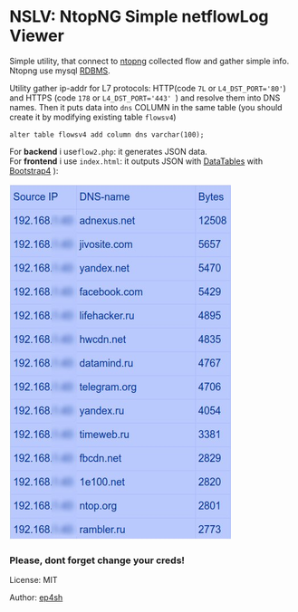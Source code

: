 # NSLV: NtopNG Simple netflowLog Viewer
 
Simple utility, that connect to [ntopng](https://www.ntop.org/) collected flow and gather simple info. Ntopng use mysql  [RDBMS](https://www.ntop.org/guides/ntopng/advanced_features/flows_dump.html#mysql).  

Utility gather ip-addr for L7 protocols: HTTP(code `7L` or `L4_DST_PORT='80'`) and HTTPS (code `178` or `L4_DST_PORT='443' `) and resolve them into DNS names.
Then it puts data into `dns` COLUMN in the same table (you should create it by modifying existing table `flowsv4`)
```
alter table flowsv4 add column dns varchar(100);
```

For **backend** i use`flow2.php`: it  generates JSON data.  
For **frontend** i use `index.html`: it  outputs JSON with [DataTables](https://datatables.net/) with [Bootstrap4](https://getbootstrap.com/) ):    

![NSLV](NSLV.jpg)


### Please, dont forget change your creds!


License: MIT  

Author: [ep4sh](https://github.com/ep4sh)
